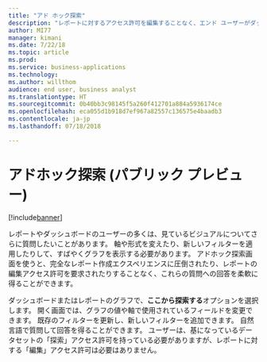 ```yaml
---
title: "アド ホック探索"
description: "レポートに対するアクセス許可を編集することなく、エンド ユーザーがダッシュボードまたはレポートのビジュアルをさらに探索できる、新しい設計画面とフィルター エクスペリエンス"
author: MI77
manager: kimani
ms.date: 7/22/18
ms.topic: article
ms.prod: 
ms.service: business-applications
ms.technology: 
ms.author: willthom
audience: end user, business analyst
ms.translationtype: HT
ms.sourcegitcommit: 0b40bb3c98145f5a260f412701a884a5936174ce
ms.openlocfilehash: eca055d1b918d7ef967a82557c136575e4baadb3
ms.contentlocale: ja-jp
ms.lasthandoff: 07/18/2018

---
```


# <a name="ad-hoc-exploration-public-preview"></a>アドホック探索 (パブリック プレビュー)

[!include[banner](../../../includes/banner.md)]

レポートやダッシュボードのユーザーの多くは、見ているビジュアルについてさらに質問したいことがあります。 軸や形式を変えたり、新しいフィルターを適用したりして、すばやくグラフを表示する必要があります。 アドホック探索画面を使うと、完全なレポート作成エクスペリエンスに圧倒されたり、レポートの編集アクセス許可を要求されたりすることなく、これらの質問への回答を柔軟に得ることができます。 

ダッシュボードまたはレポートのグラフで、**ここから探索する**オプションを選択します。 開く画面では、グラフの値や軸で使用されているフィールドを変更できます。 既存のフィルターを更新し、新しいフィルターを追加できます。 自然言語で質問して回答を得ることができます。 ユーザーは、基になっているデータセットの「探索」アクセス許可を持っている必要がありますが、レポートに対する「編集」アクセス許可は必要はありません。

<!--
### Who uses this feature
This feature is intended for end users and business analysts. 
## Status
### Development status
In development
#### Target timeframe
October ‘18
-->

